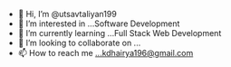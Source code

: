 - 👋 Hi, I’m @utsavtaliyan199
- 👀 I’m interested in ...Software Development
- 🌱 I’m currently learning ...Full Stack Web Development
- 💞️ I’m looking to collaborate on ...
- 📫 How to reach me ...kdhairya196@gmail.com

<!---
utsavtaliyan199/utsavtaliyan199 is a ✨ special ✨ repository because its `README.md` (this file) appears on your GitHub profile.
You can click the Preview link to take a look at your changes.
--->

